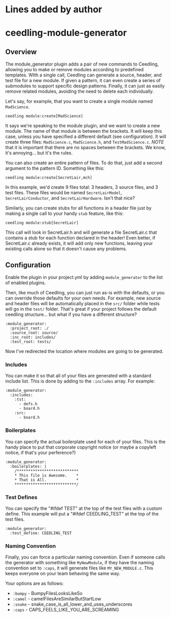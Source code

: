 # Lines added by author
ceedling-module-generator
=========================

## Overview

The module_generator plugin adds a pair of new commands to Ceedling, allowing
you to make or remove modules according to predefined templates. WIth a single call,
Ceedling can generate a source, header, and test file for a new module. If given a
pattern, it can even create a series of submodules to support specific design patterns.
Finally, it can just as easily remove related modules, avoiding the need to delete
each individually.

Let's say, for example, that you want to create a single module named `MadScience`.

```
ceedling module:create[MadScience]
```

It says we're speaking to the module plugin, and we want to create a new module. The
name of that module is between the brackets. It will keep this case, unless you have
specified a different default (see configuration). It will create three files:
`MadScience.c`, `MadScience.h`, and `TestMadScience.c`. *NOTE* that it is important that
there are no spaces between the brackets. We know, it's annoying... but it's the rules.

You can also create an entire pattern of files. To do that, just add a second argument
to the pattern ID. Something like this:

```
ceedling module:create[SecretLair,mch]
```

In this example, we'd create 9 files total: 3 headers, 3 source files, and 3 test files. These
files would be named `SecretLairModel`, `SecretLairConductor`, and `SecretLairHardware`. Isn't
that nice?

Similarly, you can create stubs for all functions in a header file just by making a single call
to your handy `stub` feature, like this:

```
ceedling module:stub[SecretLair]
```

This call will look in SecretLair.h and will generate a file SecretLair.c that contains a stub
for each function declared in the header! Even better, if SecretLair.c already exists, it will
add only new functions, leaving your existing calls alone so that it doesn't cause any problems.

## Configuration

Enable the plugin in your project.yml by adding `module_generator`
to the list of enabled plugins.

Then, like much of Ceedling, you can just run as-is with the defaults, or you can override those
defaults for your own needs. For example, new source and header files will be automatically
placed in the `src/` folder while tests will go in the `test/` folder. That's great if your project
follows the default ceedling structure... but what if you have a different structure?

```
:module_generator:
  :project_root: ./
  :source_root: source/
  :inc_root: includes/
  :test_root: tests/
```

Now I've redirected the location where modules are going to be generated.

### Includes

You can make it so that all of your files are generated with a standard include list. This is done
by adding to the `:includes` array. For example:

```
:module_generator:
  :includes:
    :tst:
      - defs.h
      - board.h
    :src:
      - board.h
```

### Boilerplates

You can specify the actual boilerplate used for each of your files. This is the handy place to
put that corporate copyright notice (or maybe a copyleft notice, if that's your perference?)

```
:module_generator:
  :boilerplates: |
    /***************************
    * This file is Awesome.    *
    * That is All.             *
    ***************************/
```

### Test Defines

You can specify the "#ifdef TEST" at the top of the test files with a custom define.
This example will put a "#ifdef CEEDLING_TEST" at the top of the test files.  

```
:module_generator:
  :test_define: CEEDLING_TEST
```

### Naming Convention

Finally, you can force a particular naming convention. Even if someone calls the generator
with something like `MyNewModule`, if they have the naming convention set to `:caps`, it will
generate files like `MY_NEW_MODULE.c`. This keeps everyone on your team behaving the same way.

Your options are as follows:

  - `:bumpy` - BumpyFilesLooksLikeSo
  - `:camel` - camelFilesAreSimilarButStartLow
  - `:snake` - snake_case_is_all_lower_and_uses_underscores
  - `:caps`  - CAPS_FEELS_LIKE_YOU_ARE_SCREAMING


